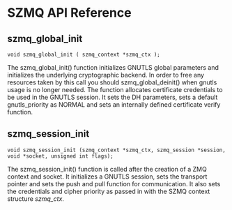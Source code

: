 SZMQ API Reference
=====

szmq_global_init
----
    void szmq_global_init ( szmq_context *szmq_ctx );
        
        
The szmq_global_init() function initializes GNUTLS global parameters and initializes the underlying cryptographic backend. In order to free any resources taken by this call you should szmq_global_deinit() when gnutls usage is no longer needed. The function allocates certificate credentials to be used in the GNUTLS session. It sets the DH parameters, sets a default gnutls_priority as NORMAL and sets an internally defined certificate verify function.


szmq_session_init
----
    void szmq_session_init (szmq_context *szmq_ctx, szmq_session *session, void *socket, unsigned int flags);

The szmq_session_init() function is called after the creation of a ZMQ context and socket. It initializes a GNUTLS session, sets the transport pointer and sets the push and pull function for communication. It also sets the credentials and cipher priority as passed in with the SZMQ context structure *szmq_ctx*.


